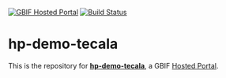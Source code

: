 [![GBIF Hosted Portal](https://docs.gbif.org/style/gbif-hosted-portal.svg)](https://github.com/gbif/hosted-portals)
[![Build Status](https://builds.gbif.org/job/hp-demo-tecala/badge/icon)](https://builds.gbif.org/job/hp-demo-tecala/lastBuild/console)
<!-- License badge example: [![CC BY-SA 4.0](https://img.shields.io/badge/License-CC%20BY%2D-SA%204.0-lightgrey.svg)](https://creativecommons.org/licenses/by-sa/4.0/) -->

# hp-demo-tecala

This is the repository for **[hp-demo-tecala](https://hp-demo-tecala.gbif.org/)**, a GBIF [Hosted Portal](https://github.com/gbif/hosted-portals).
